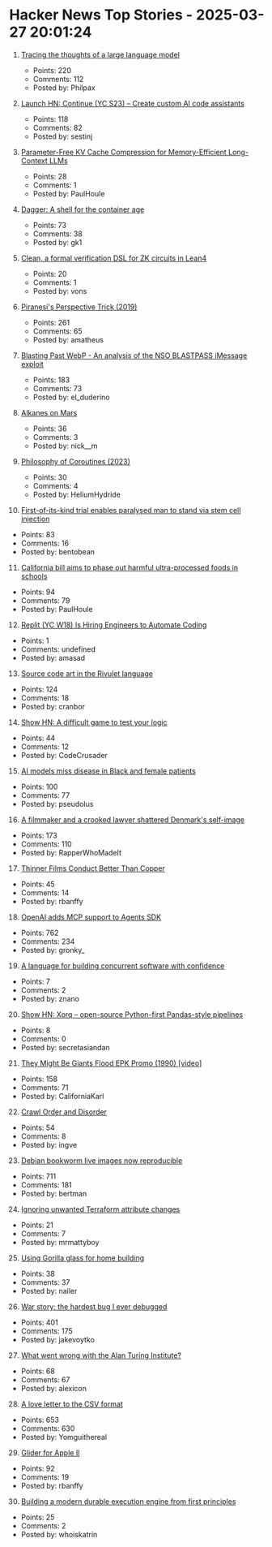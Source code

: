 # Hacker News Top Stories - 2025-03-27 20:01:24

1. [Tracing the thoughts of a large language model](https://www.anthropic.com/research/tracing-thoughts-language-model)
   - Points: 220
   - Comments: 112
   - Posted by: Philpax

2. [Launch HN: Continue (YC S23) – Create custom AI code assistants](https://hub.continue.dev/explore/assistants)
   - Points: 118
   - Comments: 82
   - Posted by: sestinj

3. [Parameter-Free KV Cache Compression for Memory-Efficient Long-Context LLMs](https://arxiv.org/abs/2503.10714)
   - Points: 28
   - Comments: 1
   - Posted by: PaulHoule

4. [Dagger: A shell for the container age](https://dagger.io/blog/dagger-shell)
   - Points: 73
   - Comments: 38
   - Posted by: gk1

5. [Clean, a formal verification DSL for ZK circuits in Lean4](https://blog.zksecurity.xyz/posts/clean/)
   - Points: 20
   - Comments: 1
   - Posted by: vons

6. [Piranesi's Perspective Trick (2019)](https://medium.com/@brunopostle/piranesis-perspective-trick-6bcd7a754da9)
   - Points: 261
   - Comments: 65
   - Posted by: amatheus

7. [Blasting Past WebP - An analysis of the NSO BLASTPASS iMessage exploit](https://googleprojectzero.blogspot.com/2025/03/blasting-past-webp.html)
   - Points: 183
   - Comments: 73
   - Posted by: el_duderino

8. [Alkanes on Mars](https://www.science.org/content/blog-post/alkanes-mars)
   - Points: 36
   - Comments: 3
   - Posted by: nick__m

9. [Philosophy of Coroutines (2023)](https://www.chiark.greenend.org.uk/~sgtatham/quasiblog/coroutines-philosophy/)
   - Points: 30
   - Comments: 4
   - Posted by: HeliumHydride

10. [First-of-its-kind trial enables paralysed man to stand via stem cell injection](https://www.nature.com/articles/d41586-025-00863-0?linkId=13622861)
   - Points: 83
   - Comments: 16
   - Posted by: bentobean

11. [California bill aims to phase out harmful ultra-processed foods in schools](https://www.thenewlede.org/2025/03/california-bill-aims-to-phase-out-harmful-ultra-processed-foods-in-schools/)
   - Points: 94
   - Comments: 79
   - Posted by: PaulHoule

12. [Replit (YC W18) Is Hiring Engineers to Automate Coding](https://replit.com/careers)
   - Points: 1
   - Comments: undefined
   - Posted by: amasad

13. [Source code art in the Rivulet language](https://github.com/rottytooth/Rivulet)
   - Points: 124
   - Comments: 18
   - Posted by: cranbor

14. [Show HN: A difficult game to test your logic](https://rvlabs.ca/jumping-frogs)
   - Points: 44
   - Comments: 12
   - Posted by: CodeCrusader

15. [AI models miss disease in Black and female patients](https://www.science.org/content/article/ai-models-miss-disease-black-female-patients)
   - Points: 100
   - Comments: 77
   - Posted by: pseudolus

16. [A filmmaker and a crooked lawyer shattered Denmark's self-image](https://www.theguardian.com/world/2025/mar/27/black-swan-denmark-documentary-mads-brugger-amira-smajic)
   - Points: 173
   - Comments: 110
   - Posted by: RapperWhoMadeIt

17. [Thinner Films Conduct Better Than Copper](https://spectrum.ieee.org/thin-film)
   - Points: 45
   - Comments: 14
   - Posted by: rbanffy

18. [OpenAI adds MCP support to Agents SDK](https://openai.github.io/openai-agents-python/mcp/)
   - Points: 762
   - Comments: 234
   - Posted by: gronky_

19. [A language for building concurrent software with confidence](https://github.com/inko-lang/inko)
   - Points: 7
   - Comments: 2
   - Posted by: znano

20. [Show HN: Xorq – open-source Python-first Pandas-style pipelines](https://github.com/xorq-labs/xorq)
   - Points: 8
   - Comments: 0
   - Posted by: secretasiandan

21. [They Might Be Giants Flood EPK Promo (1990) [video]](https://www.youtube.com/watch?v=C-tQSFQ-ESY)
   - Points: 158
   - Comments: 71
   - Posted by: CaliforniaKarl

22. [Crawl Order and Disorder](https://www.marginalia.nu/log/a_117_crawl_order/)
   - Points: 54
   - Comments: 8
   - Posted by: ingve

23. [Debian bookworm live images now reproducible](https://lwn.net/Articles/1015402/)
   - Points: 711
   - Comments: 181
   - Posted by: bertman

24. [Ignoring unwanted Terraform attribute changes](https://blog.mattsbit.co.uk/2025/03/23/ignoring-unwanted-terraform-provider-attribute-changes/)
   - Points: 21
   - Comments: 7
   - Posted by: mrmattyboy

25. [Using Gorilla glass for home building](https://www.wsj.com/business/corning-window-gorilla-glass-4f443b07)
   - Points: 38
   - Comments: 37
   - Posted by: nailer

26. [War story: the hardest bug I ever debugged](https://www.clientserver.dev/p/war-story-the-hardest-bug-i-ever)
   - Points: 401
   - Comments: 175
   - Posted by: jakevoytko

27. [What went wrong with the Alan Turing Institute?](https://www.chalmermagne.com/p/how-not-to-build-an-ai-institute)
   - Points: 68
   - Comments: 67
   - Posted by: alexicon

28. [A love letter to the CSV format](https://github.com/medialab/xan/blob/master/docs/LOVE_LETTER.md)
   - Points: 653
   - Comments: 630
   - Posted by: Yomguithereal

29. [Glider for Apple II](https://www.colino.net/wordpress/en/glider-for-apple-ii/)
   - Points: 92
   - Comments: 19
   - Posted by: rbanffy

30. [Building a modern durable execution engine from first principles](https://restate.dev/blog/building-a-modern-durable-execution-engine-from-first-principles/)
   - Points: 25
   - Comments: 2
   - Posted by: whoiskatrin

